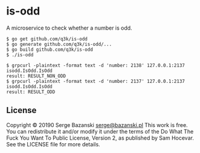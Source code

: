 is-odd
======

A microservice to check whether a number is odd.

    $ go get github.com/q3k/is-odd
    $ go generate github.com/q3k/is-odd/...
    $ go build github.com/q3k/is-odd
    $ ./is-odd

    $ grpcurl -plaintext -format text -d 'number: 2138' 127.0.0.1:2137 isodd.IsOdd.IsOdd
    result: RESULT_NON_ODD
    $ grpcurl -plaintext -format text -d 'number: 2137' 127.0.0.1:2137 isodd.IsOdd.IsOdd
    result: RESULT_ODD

License
-------

Copyright © 20190 Serge Bazanski <serge@bazanski.pl>
This work is free. You can redistribute it and/or modify it under the
terms of the Do What The Fuck You Want To Public License, Version 2,
as published by Sam Hocevar. See the LICENSE file for more details.
